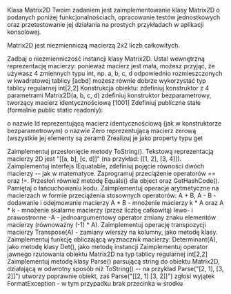 Klasa Matrix2D
Twoim zadaniem jest zaimplementowanie klasy Matrix2D o podanych poniżej funkcjonalnościach, opracowanie testów jednostkowych oraz przetestowanie jej działania na prostych przykładach w aplikacji konsolowej.

Matrix2D jest niezmienniczą macierzą 2x2 liczb całkowitych.

Zadbaj o niezmienniczość instancji klasy Matrix2D.
Ustal wewnętrzną reprezentację macierzy:
ponieważ macierz jest mała, możesz przyjąć, że używasz 4 zmiennych typu int, np. a, b, c, d odpowiednio rozmieszczonych w kwadratowej tablicy
[acbd]
możesz równie dobrze wykorzystać typ tablicy regularnej int[2,2]
Konstrukcja obiektu:
zdefiniuj konstruktor z 4 parametrami Matrix2D(a, b, c, d)
zdefiniuj konstruktor bezparametrowy, tworzący macierz identycznościową
[1001]
Zdefiniuj publiczne stałe (formalnie public static readonly):

o nazwie Id reprezentującą macierz identycznościową (jak w konstruktorze bezparametrowym)
o nazwie Zero reprezentującą macierz zerową (wszystkie jej elementy są zerami)
Zrealizuj je jako property typu get

Zaimplementuj przesłonięcie metody ToString(). Tekstową reprezentacją macierzy 2D jest "[[a, b], [c, d]]" (na przykład: [[1, 2], [3, 4]]).
Zaimplementuj interfejs IEquatable<Matrix2D>, zdefiniuj pojęcie równości dwóch macierzy -- jak w matematyce. Zaprogramuj przeciążenie operatorów == oraz !=. Przesłoń również metodę Equals() dla object oraz GetHashCode(). Pamiętaj o łańcuchowaniu kodu.
Zaimplementuj operacje arytmetyczne na macierzach w formie przeciążenia stosownych operatorów:
A + B, A - B - dodawanie i odejmowanie macierzy
A * B - mnożenie macierzy
k * A oraz A * k - mnożenie skalarne macierzy (przez liczbę całkowitą) lewo- i prawostronne
-A - jednoargumentowy operator zmiany znaku elementów macierzy (równoważny (-1) * A).
Zaimplementuj operację transpozycji macierzy Transpose(A) - zamiany wierszy na kolumny, jako metodę klasy.
Zaimplementuj funkcję obliczającą wyznacznik macierzy:
Determinant(A), jako metodę klasy
Det(), jako metodę instancji
Zaimplementuj operator jawnego rzutowania obiektu Matrix2D na typ tablicy regularnej int[2,2]
Zaimplementuj metodę klasy Parse() parsującą string do obiektu Matrix2D, działającą w odwrotny sposób niż ToString() -- na przykład Parse("[2, 1], [3, 2]]") utworzy poprawnie obiekt, zaś Parse("[[2, 1] [3, 2]]") zgłosi wyjątek FormatException - w tym przypadku brak przecinka w środku

